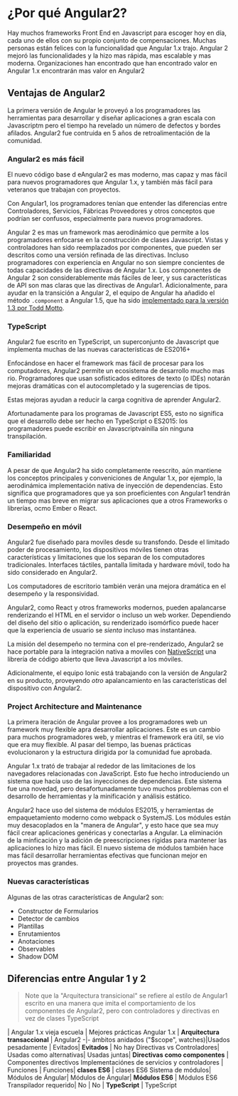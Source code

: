 # ¿Por qué Angular2?

Hay muchos frameworks Front End en Javascript para escoger hoy en día, cada uno de ellos con su propio conjunto de compensaciones. Muchas personas están felices con la funcionalidad que Angular 1.x trajo. Angular 2 mejoró las funcionalidades y la hizo mas rápida, mas escalable y mas
moderna. Organizaciones han encontrado que han encontrado valor en Angular 1.x encontrarán
mas valor en Angular2

## Ventajas de Angular2

La primera versión de Angular le proveyó a los programadores las herramientas para desarrollar y diseñar aplicaciones a gran escala con Javascriptm pero el tiempo ha revelado un número de defectos y bordes afilados. Angular2 fue contruida en 5 años de retroalimentación de la comunidad.

### Angular2 es más fácil

El nuevo código base d eAngular2 es mas moderno, mas capaz y mas fácil para nuevos programadores que Angular 1.x, y también más fácil para veteranos que trabajan con proyectos.

Con Angular1, los programadores tenían que entender las diferencias entre Controladores, Servicios, Fábricas Proveedores y otros conceptos que podrían ser confusos, especialmente para nuevos programadores.

Angular 2 es mas un framework mas aerodinámico que permite a los programadores enfocarse en la construcción de clases Javascript. Vistas y controladores han sido reemplazados por componentes, que pueden ser descritos como una versión refinada de las directivas. Incluso programadores con experiencia en Angular no son siempre concientes de todas capacidades de las directivas de Angular 1.x. Los componentes de Angular 2 son considerablemente más fáciles de leer, y sus características de API son mas claras que las directivas de Angular1.
Adicionalmente, para ayudar en la transición a Angular 2, el equipo de Angular ha añadido el método `.component` a Angular 1.5, que ha sido [implementado para la versión 1.3 por Todd Motto](https://toddmotto.com/angular-component-method-back-ported-to-1.3/).

### TypeScript

Angular2 fue escrito en TypeScript, un superconjunto de Javascript que implementa muchas de las nuevas características de ES2016+

Enfocándose en hacer el framework mas fácil de procesar para los computadores, Angular2 permite un ecosistema de desarrollo mucho mas rio. Programadores que usan sofisticados editores de texto (o IDEs) notarán mejoras dramáticas con el autocompletado y la sugerencias de tipos.

Estas mejoras ayudan a reducir la carga cognitiva de aprender Angular2.

Afortunadamente para los programas de Javascript ES5, esto no significa que el desarrollo debe ser hecho en TypeScript o ES2015: los programadores puede escribir en Javascriptvainilla sin ninguna transpilación.

### Familiaridad

A pesar de que Angular2 ha sido completamente reescrito, aún mantiene los conceptos principales y conveniciones de Angular 1.x, por ejemplo, la aerodinámica implementación nativa de inyección de dependencias. Esto significa que programadores que ya son proeficientes con Angular1 tendrán un tiempo mas breve en migrar sus aplicaciones que a otros Frameworks o librerías, ocmo Ember o React.

### Desempeño en móvil

Angular2 fue diseñado para moviles desde su transfondo. Desde el limitado poder de procesamiento, los dispositivos móviles tienen otras características y limitaciones que los separan de los computadores tradicionales. Interfaces táctiles, pantalla limitada y hardware móvil, todo ha sido considerado en Angular2.

Los computadores de escritorio también verán una mejora dramática en el desempeño y la responsividad.

Angular2, como React y otros frameworks modernos, pueden apalancarse renderizando el HTML en el servidor o incluso un web worker. Dependiendo del diseño del sitio o aplicación, su renderizado isomórfico puede hacer que la experiencia de usuario se *sienta* incluso mas instantánea.

La misión del desempeño no termina con el pre-renderizado, Angular2 se hace portable para la integración nativa a moviles con [NativeScript](https://www.nativescript.org/) una librería de código abierto que lleva Javascript a los móviles.

Adicionalmente, el equipo Ionic está trabajando con la versión de Angular2 en su producto, proveyendo *otro* apalancamiento en las características del dispositivo con Angular2.

### Project Architecture and Maintenance

La primera iteración de Angular provee a los programadores web un framework muy flexible apra desarrollar aplicaciones. Este es un cambio para muchos programadores web, y mientras el framework era útil, se vio que era muy flexible. Al pasar del tiempo, las buenas prácticas evolucionaron y la estructura dirigida por la comunidad fue aprobada.

Angular 1.x trató de trabajar al rededor de las limitaciones de los navegadores relacionadas con JavaScript. Esto fue hecho introduciendo un sistema que hacía uso de las inyecciones de dependencias. Este sistema fue una novedad, pero desafortunadamente tuvo muchos problemas con el desarrollo de herramientas y la minificación y análisis estático.

Angular2 hace uso del sistema de módulos ES2015, y herramientas de empaquetamiento moderno como webpack o SystemJS. Los módules están muy desacoplados en la "manera de Angular", y esto hace que sea muy fácil crear aplicaciones genéricas y conectarlas a Angular. La eliminación de la minficación y la adición de preescripciones rígidas para mantener las aplicaciones lo hizo mas fácil. El nuevo sistema de módulos también hace mas fácil desarrollar herramientas efectivas que funcionan mejor en proyectos mas grandes.

### Nuevas características

Algunas de las otras características de Angular2 son:

- Constructor de Formularios
- Detector de cambios
- Plantillas
- Enrutamientos
- Anotaciones
- Observables
- Shadow DOM

## Diferencias entre Angular 1 y 2
> Note que la "Arquitectura transicional" se refiere al estilo de Angular1 escrito en una manera que imita el comportamiento de los componentes de Angular2, pero con controladores y directivas en vez de clases TypeScript

| Angular 1.x vieja escuela | Mejores prácticas Angular 1.x  | **Arquitectura transaccional** | Angular2
-|-
ámbitos anidados ("$scope", watches)|Usados pesadamente | Evitados| **Evitados** | No hay
Directivas vs Controladores| Usadas como alternativas| Usadas juntas| **Directivas como componentes** | Componentes directivos
Implementaciónes de servicios y controladores | Funciones | Funciones| **clases ES6**              | clases ES6
Sistema de módulos| Módulos de Ángular| Módulos de Ángular| **Módulos ES6** | Módulos ES6
Transpilador requerido| No | No | **TypeScript**               | TypeScript
